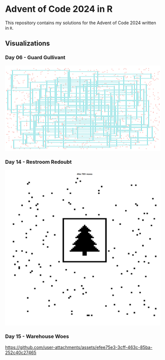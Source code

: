 # Advent of Code 2024 in R

This repository contains my solutions for the Advent of Code 2024 written in `R`.

## Visualizations

### Day 06 - Guard Gullivant

![](day06/output/guard_pathway.png)

### Day 14 - Restroom Redoubt

![](day14/output/image_7051.png)

### Day 15 - Warehouse Woes

https://github.com/user-attachments/assets/efee75e3-3cff-463c-85ba-252c40c27465

